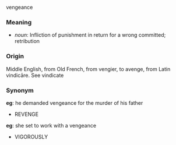vengeance
### Meaning
+ _noun_: Infliction of punishment in return for a wrong committed; retribution

### Origin

Middle English, from Old French, from vengier, to avenge, from Latin vindicāre. See vindicate

### Synonym

__eg__: he demanded vengeance for the murder of his father

+ REVENGE

__eg__: she set to work with a vengeance

+ VIGOROUSLY


